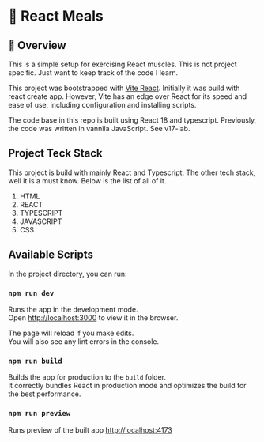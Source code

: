 # :rocket: React Meals

## :balloon: Overview

This is a simple setup for exercising React muscles. This is not project specific. Just want to keep track of the code I learn.

This project was bootstrapped with [Vite React](https://vitejs.dev/guide/#scaffolding-your-first-vite-project). Initially it was build with react create app. However, Vite has an edge over React for its speed and ease of use, including configuration and installing scripts.

The code base in this repo is built using React 18 and typescript. Previously, the code was written in vannila JavaScript. See v17-lab.

## Project Teck Stack

This project is build with mainly React and Typescript. The other tech stack, well it is a must know. Below is the list of all of it.

1. HTML
2. REACT
3. TYPESCRIPT
4. JAVASCRIPT
5. CSS

## Available Scripts

In the project directory, you can run:

### `npm run dev`

Runs the app in the development mode.\
Open [http://localhost:3000](http://localhost:3000) to view it in the browser.

The page will reload if you make edits.\
You will also see any lint errors in the console.

### `npm run build`

Builds the app for production to the `build` folder.\
It correctly bundles React in production mode and optimizes the build for the best performance.

### `npm run preview`

Runs preview of the built app [http://localhost:4173](http://localhost:4173)

